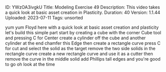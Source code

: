 ID: YWzOA3ivgkU
Title: Modeling Exercise 49
Description: This video takes a quick look at basic asset creation in Plasticity.
Duration: 40
Version: 1.1.44
Uploaded: 2023-07-11
Tags: unsorted

yum yum Floyd here with a quick look at
basic asset creation and plasticity
let's build this simple part start by
creating a cube with the corner Cube
tool and pressing C for Center create a
cylinder off the cube and another
cylinder at the end chamfer this Edge
then create a rectangle curve press C
for cut and select the solid as the
target remove the two side solids in the
rectangle curve create a new rectangle
curve and use it as a cutter then remove
the curve in the middle solid add
Phillips tall edges and you're good to
go oh look at the time
